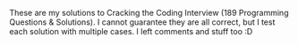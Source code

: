 These are my solutions to Cracking the Coding Interview (189 Programming Questions & Solutions). 
I cannot guarantee they are all correct, but I test each solution with multiple cases.
I left comments and stuff too :D
